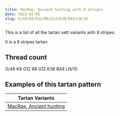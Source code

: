 ```yaml
---
title: MacRae, Ancient hunting with 8 stripes
date: 2023-02-05
slug: G/48/K8/G12/R8/G12/K38/B44/LN/10
---
```

This is a list of all the tartan sett variants with 8 stripes.

It is a 8 stripes tartan.


## Thread count
G/48 K8 G12 R8 G12 K38 B44 LN/10

## Examples of this tartan pattern

| Tartan Variants |
|---------------|
| [MacRae, Ancient hunting](/variants/g/48/k8/g12/r8/g12/k38/b44/ln/10-b304080-g008000-k000000-lne0e0e0-rc00000)||
